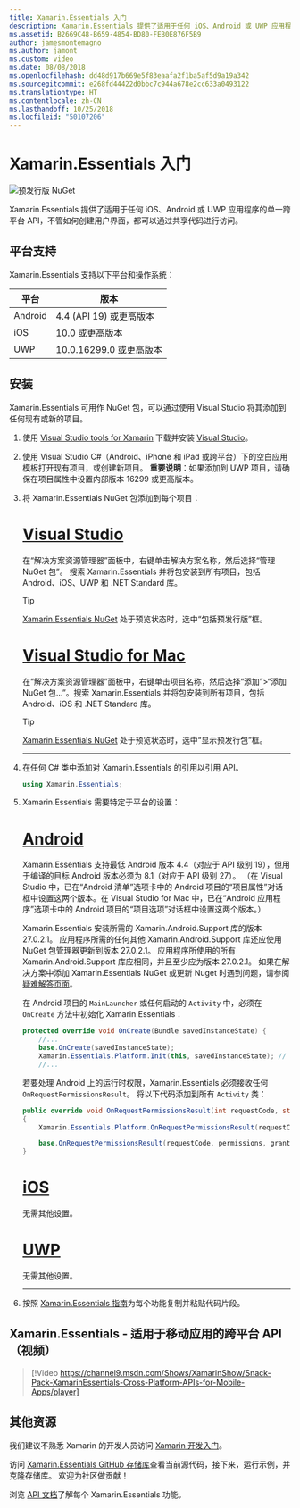 ```yaml
---
title: Xamarin.Essentials 入门
description: Xamarin.Essentials 提供了适用于任何 iOS、Android 或 UWP 应用程序的单一跨平台 API，不管如何创建用户界面，都可以通过共享代码进行访问。
ms.assetid: B2669C48-B659-4854-BD80-FEB0E876F5B9
author: jamesmontemagno
ms.author: jamont
ms.custom: video
ms.date: 08/08/2018
ms.openlocfilehash: dd48d917b669e5f83eaafa2f1ba5af5d9a19a342
ms.sourcegitcommit: e268fd44422d0bbc7c944a678e2cc633a0493122
ms.translationtype: HT
ms.contentlocale: zh-CN
ms.lasthandoff: 10/25/2018
ms.locfileid: "50107206"
---
```

# <a name="get-started-with-xamarinessentials"></a>Xamarin.Essentials 入门

![预发行版 NuGet](~/media/shared/pre-release.png)

Xamarin.Essentials 提供了适用于任何 iOS、Android 或 UWP 应用程序的单一跨平台 API，不管如何创建用户界面，都可以通过共享代码进行访问。

## <a name="platform-support"></a>平台支持

Xamarin.Essentials 支持以下平台和操作系统：

| 平台 | 版本 |
| --- | --- |
| Android | 4.4 (API 19) 或更高版本 |
| iOS |10.0 或更高版本 |
| UWP | 10.0.16299.0 或更高版本 |

## <a name="installation"></a>安装

Xamarin.Essentials 可用作 NuGet 包，可以通过使用 Visual Studio 将其添加到任何现有或新的项目。

1. 使用 [Visual Studio tools for Xamarin](~/cross-platform/get-started/installation/index.md) 下载并安装 [Visual Studio](http://visualstudio.com)。

2. 使用 Visual Studio C#（Android、iPhone 和 iPad 或跨平台）下的空白应用模板打开现有项目，或创建新项目。 **重要说明**：如果添加到 UWP 项目，请确保在项目属性中设置内部版本 16299 或更高版本。

3. 将 Xamarin.Essentials NuGet 包添加到每个项目：

    # <a name="visual-studiotabwindows"></a>[Visual Studio](#tab/windows)

    在“解决方案资源管理器”面板中，右键单击解决方案名称，然后选择“管理 NuGet 包”。 搜索 Xamarin.Essentials 并将包安装到所有项目，包括 Android、iOS、UWP 和 .NET Standard 库。

    > [!TIP]
    > [Xamarin.Essentials NuGet](https://www.nuget.org/packages/Xamarin.Essentials) 处于预览状态时，选中“包括预发行版”框。

    # <a name="visual-studio-for-mactabmacos"></a>[Visual Studio for Mac](#tab/macos)

    在“解决方案资源管理器”面板中，右键单击项目名称，然后选择“添加”>“添加 NuGet 包...”。搜索 Xamarin.Essentials 并将包安装到所有项目，包括 Android、iOS 和 .NET Standard 库。

    > [!TIP]
    > [Xamarin.Essentials NuGet](https://www.nuget.org/packages/Xamarin.Essentials) 处于预览状态时，选中“显示预发行包”框。

    -----

4. 在任何 C# 类中添加对 Xamarin.Essentials 的引用以引用 API。

    ```csharp
    using Xamarin.Essentials;
    ```

5. Xamarin.Essentials 需要特定于平台的设置：

    # <a name="androidtabandroid"></a>[Android](#tab/android)

    Xamarin.Essentials 支持最低 Android 版本 4.4（对应于 API 级别 19），但用于编译的目标 Android 版本必须为 8.1（对应于 API 级别 27）。 （在 Visual Studio 中，已在“Android 清单”选项卡中的 Android 项目的“项目属性”对话框中设置这两个版本。在 Visual Studio for Mac 中，已在“Android 应用程序”选项卡中的 Android 项目的“项目选项”对话框中设置这两个版本。） 
    
    Xamarin.Essentials 安装所需的 Xamarin.Android.Support 库的版本 27.0.2.1。 应用程序所需的任何其他 Xamarin.Android.Support 库还应使用 NuGet 包管理器更新到版本 27.0.2.1。 应用程序所使用的所有 Xamarin.Android.Support 库应相同，并且至少应为版本 27.0.2.1。 如果在解决方案中添加 Xamarin.Essentials NuGet 或更新 Nuget 时遇到问题，请参阅[疑难解答页面](troubleshooting.md)。

    在 Android 项目的 `MainLauncher` 或任何启动的 `Activity` 中，必须在 `OnCreate` 方法中初始化 Xamarin.Essentials：

    ```csharp
    protected override void OnCreate(Bundle savedInstanceState) {
        //...
        base.OnCreate(savedInstanceState);
        Xamarin.Essentials.Platform.Init(this, savedInstanceState); // add this line to your code
        //...
    ```

    若要处理 Android 上的运行时权限，Xamarin.Essentials 必须接收任何 `OnRequestPermissionsResult`。 将以下代码添加到所有 `Activity` 类：

    ```csharp
    public override void OnRequestPermissionsResult(int requestCode, string[] permissions, [GeneratedEnum] Android.Content.PM.Permission[] grantResults)
    {
        Xamarin.Essentials.Platform.OnRequestPermissionsResult(requestCode, permissions, grantResults);

        base.OnRequestPermissionsResult(requestCode, permissions, grantResults);
    }
    ```

    # <a name="iostabios"></a>[iOS](#tab/ios)

    无需其他设置。

    # <a name="uwptabuwp"></a>[UWP](#tab/uwp)

    无需其他设置。

    -----

6. 按照 [Xamarin.Essentials 指南](index.md)为每个功能复制并粘贴代码片段。

## <a name="xamarinessentials---cross-platform-apis-for-mobile-apps-video"></a>Xamarin.Essentials - 适用于移动应用的跨平台 API（视频）

> [!Video https://channel9.msdn.com/Shows/XamarinShow/Snack-Pack-XamarinEssentials-Cross-Platform-APIs-for-Mobile-Apps/player]

## <a name="other-resources"></a>其他资源

我们建议不熟悉 Xamarin 的开发人员访问 [Xamarin 开发入门](~/cross-platform/getting-started/index.md)。

访问 [Xamarin.Essentials GitHub 存储库](http://github.com/xamarin/Essentials)查看当前源代码，接下来，运行示例，并克隆存储库。 欢迎为社区做贡献！

浏览 [API 文档](xref:Xamarin.Essentials)了解每个 Xamarin.Essentials 功能。
